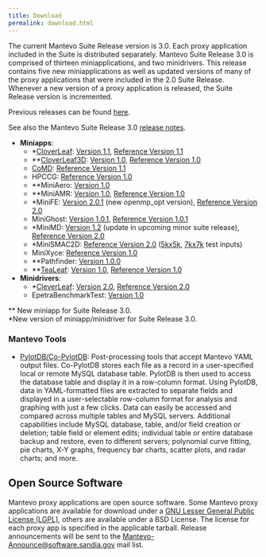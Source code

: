 ```yaml
---
title: Download
permalink: download.html
---
```


The current Mantevo Suite Release version is 3.0\. Each proxy application included in the Suite is distributed separately. Mantevo Suite Release 3.0 is comprised of thirteen miniapplications, and two minidrivers. This release contains five new miniapplications as well as updated versions of many of the proxy applications that were included in the 2.0 Suite Release. Whenever a new version of a proxy application is released, the Suite Release version is incremented.

Previous releases can be found [here](previous_releases.html").

See also the Mantevo Suite Release 3.0 [release notes](release_notes.html").

*   **Miniapps**:
    *   *[CloverLeaf](http://uk-mac.github.io/CloverLeaf/): [Version 1.1](http://mantevo.org/downloads/CloverLeaf-1.1.html), [Reference Version 1.1](http://mantevo.org/downloads/CloverLeaf_ref-1.1.html)
    *   **[CloverLeaf3D](http://uk-mac.github.io/CloverLeaf3D/): [Version 1.0](http://mantevo.org/downloads/CloverLeaf3D-1.0.html), [Reference Version 1.0](http://mantevo.org/downloads/CloverLeaf3D_ref-1.0.html)
    *   [CoMD](http://exmatex.github.io/CoMD): [Reference Version 1.1](http://mantevo.org/downloads/CoMD_ref-1.1b.html)
    *   HPCCG: [Reference Version 1.0](http://mantevo.org/downloads/HPCCG-1.0.html)
    *   **MiniAero: [Version 1.0](http://mantevo.org/downloads/miniAero_1.0.html)
    *   **MiniAMR: [Version 1.0](http://mantevo.org/downloads/miniAMR_1.0.html), [Reference Version 1.0](http://mantevo.org/downloads/miniAMR_ref_1.0.html)
    *   *MiniFE: [Version 2.0.1](http://mantevo.org/downloads/miniFE_2.0.1.html) (new openmp_opt version), [Reference Version 2.0](http://mantevo.org/downloads/miniFE_ref_2.0.html)
    *   MiniGhost: [Version 1.0.1](http://mantevo.org/downloads/miniGhost_1.0.1.html), [Reference Version 1.0.1](http://mantevo.org/downloads/miniGhost_ref_1.0.1.html)
    *   *MiniMD: [Version 1.2](http://mantevo.org/downloads/miniMD_1.2.html) (update in upcoming minor suite release), [Reference Version 2.0](http://mantevo.org/downloads/miniMD_ref_2.0.html)
    *   *MiniSMAC2D: [Reference Version 2.0](http://mantevo.org/downloads/miniSMAC2D_2.0.html) ([5kx5k](http://mantevo.org/downloads/Test_case_5kx5k.tar.gz), [7kx7k](http://mantevo.org/downloads/Test_case_7kx7k.tar.gz) test inputs)
    *   MiniXyce: [Reference Version 1.0](http://mantevo.org/downloads/miniXyce_1.0.html)
    *   **Pathfinder: [Version 1.0.0](http://mantevo.org/downloads/PathFinder_1.0.0.html)
    *   **[TeaLeaf](http://uk-mac.github.io/TeaLeaf/): [Version 1.0](http://mantevo.org/downloads/TeaLeaf-1.0.html), [Reference Version 1.0](http://mantevo.org/downloads/TeaLeaf_ref-1.0.html)
*   **Minidrivers**:
    *   *[CleverLeaf](http://uk-mac.github.io/CleverLeaf/): [Version 2.0](http://mantevo.org/downloads/CleverLeaf-2.0.html), [Reference Version 2.0](http://mantevo.org/downloads/CleverLeaf_ref-2.0.html)
    *   EpetraBenchmarkTest: [Version 1.0](http://mantevo.org/downloads/EpetraBenchmarkTest-1.0.html)

** New miniapp for Suite Release 3.0.  
*New version of miniapp/minidriver for Suite Release 3.0.

### Mantevo Tools

*   [PylotDB/Co-PylotDB](https://github.com/dwbarne/PYLOTDB): Post-processing tools that accept Mantevo YAML output files. Co-PylotDB stores each file as a record in a user-specified local or remote MySQL database table. PylotDB is then used to access the database table and display it in a row-column format. Using PylotDB, data in YAML-formatted files are extracted to separate fields and displayed in a user-selectable row-column format for analysis and graphing with just a few clicks. Data can easily be accessed and compared across multiple tables and MySQL servers. Additional capabilities include MySQL database, table, and/or field creation or deletion; table field or element edits; individual table or entire database backup and restore, even to different servers; polynomial curve fitting, pie charts, X-Y graphs, frequency bar charts, scatter plots, and radar charts; and more.

## Open Source Software

Mantevo proxy applications are open source software. Some Mantevo proxy applications are available for download under a [GNU Lesser General Public License (LGPL)](http://www.gnu.org/copyleft/lgpl.html), others are available under a BSD License. The license for each proxy app is specified in the applicable tarball. Release announcements will be sent to the Mantevo-Announce@software.sandia.gov mail list.
